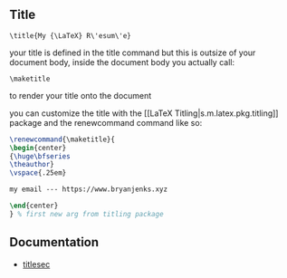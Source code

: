 

## Title

`\title{My {\LaTeX} R\'esum\'e}`

your title is defined in the title command but this is outsize of your document body, inside the document body you actually call:

`\maketitle`

to render your title onto the document

you can customize the title with the [[LaTeX Titling|s.m.latex.pkg.titling]] package and the renewcommand command like so:

```latex
\renewcommand{\maketitle}{
\begin{center}
{\huge\bfseries
\theauthor}
\vspace{.25em}

my email --- https://www.bryanjenks.xyz

\end{center}
} % first new arg from titling package
```

## Documentation

- [titlesec](https://mirrors.concertpass.com/tex-archive/macros/latex/contrib/titlesec/titlesec.pdf)
